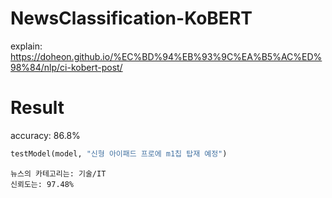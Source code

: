 # NewsClassification-KoBERT

explain: <https://doheon.github.io/%EC%BD%94%EB%93%9C%EA%B5%AC%ED%98%84/nlp/ci-kobert-post/>


# Result
accuracy: 86.8%

```python
testModel(model, "신형 아이패드 프로에 m1칩 탑재 예정")
```

```
뉴스의 카테고리는: 기술/IT
신뢰도는: 97.48%
```
